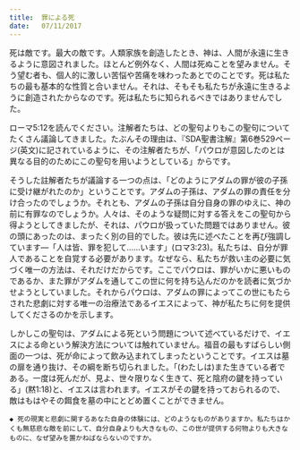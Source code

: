 ```yaml
---
title:  罪による死
date:   07/11/2017
---
```


死は敵です。最大の敵です。人類家族を創造したとき、神は、人間が永遠に生きるように意図されました。ほとんど例外なく、人間は死ぬことを望みません。そう望む者も、個人的に激しい苦悩や苦痛を味わったあとでのことです。死は私たちの最も基本的な性質と合いません。それは、そもそも私たちが永遠に生きるように創造されたからなのです。死は私たちに知られるべきではありませんでした。

ローマ5:12を読んでください。注解者たちは、どの聖句よりもこの聖句についてたくさん議論してきました。たぶんその理由は、『SDA聖書注解』第6巻529ページ(英文)に記されているように、その注解者たちが、「パウロが意図したのとは異なる目的のためにこの聖句を用いようとしている」からです。

そうした註解者たちが議論する一つの点は、「どのようにアダムの罪が彼の子孫に受け継がれたのか」ということです。アダムの子孫は、アダムの罪の責任を分け合ったのでしょうか。それとも、アダムの子孫は自分自身の罪のゆえに、神の前に有罪なのでしょうか。人々は、そのような疑問に対する答えをこの聖句から得ようとしてきましたが、それは、パウロが扱っていた問題ではありません。彼の頭にあったのは、まったく別の目的でした。彼は先に述べたことを再び強調しています―「人は皆、罪を犯して......います」(ロマ3:23)。私たちは、自分が罪人であることを自覚する必要があります。なぜなら、私たちが救い主の必要に気づく唯一の方法は、それだけだからです。ここでパウロは、罪がいかに悪いものであるか、また罪がアダムを通してこの世に何を持ち込んだのかを読者に気づかせようとしていました。それからパウロは、アダムの罪によってこの世にもたらされた悲劇に対する唯一の治療法であるイエスによって、神が私たちに何を提供してくださるのかを示します。

しかしこの聖句は、アダムによる死という問題について述べているだけで、イエスによる命という解決方法については触れていません。福音の最もすばらしい側面の一つは、死が命によって飲み込まれてしまったということです。イエスは墓の扉を通り抜け、その綱を断ち切られました。「(わたしは)また生きている者である。一度は死んだが、見よ、世々限りなく生きて、死と陰府の鍵を持っている」(黙1:18)と、イエスは言われます。イエスがその鍵を持っておられるので、敵はもはやその餌食を墓の中にとどめ置くことができません。

`◆ 死の現実と悲劇に関するあなた自身の体験には、どのようなものがありますか。私たちはかくも無慈悲な敵を前にして、自分自身よりも大きなもの、この世が提供する何物よりも大きなものに、なぜ望みを置かねばならないのですか。`
